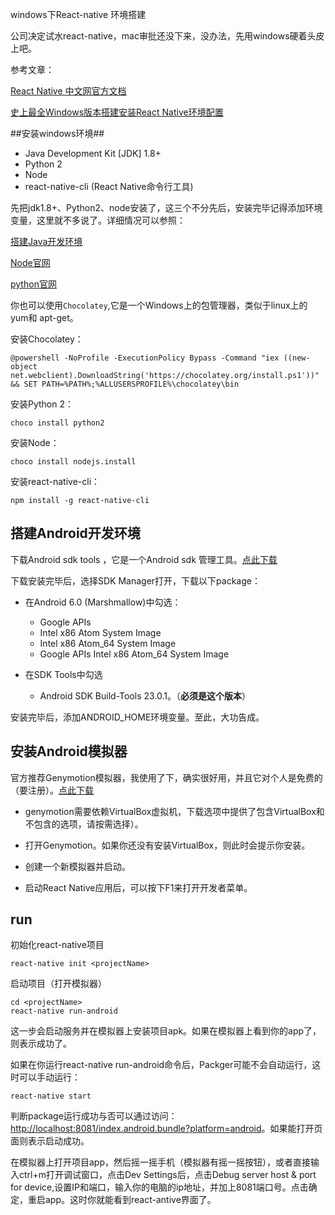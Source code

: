 windows下React-native 环境搭建

公司决定试水react-native，mac审批还没下来，没办法，先用windows硬着头皮上吧。

参考文章：

[React Native 中文网官方文档](http://reactnative.cn/docs/0.31/getting-started.html#content)

[史上最全Windows版本搭建安装React Native环境配置](http://www.w2bc.com/article/103350)

##安装windows环境##

- Java Development Kit [JDK] 1.8+
- Python 2
- Node
- react-native-cli (React Native命令行工具)

先把jdk1.8+、Python2、node安装了，这三个不分先后，安装完毕记得添加环境变量，这里就不多说了。详细情况可以参照：

[搭建Java开发环境](http://www.cnblogs.com/yzg1/p/5354763.html)

[Node官网](https://nodejs.org/en/)

[python官网](https://www.python.org/)

你也可以使用`Chocolatey`,它是一个Windows上的包管理器，类似于linux上的yum和 apt-get。

安装Chocolatey：

	@powershell -NoProfile -ExecutionPolicy Bypass -Command "iex ((new-object net.webclient).DownloadString('https://chocolatey.org/install.ps1'))" && SET PATH=%PATH%;%ALLUSERSPROFILE%\chocolatey\bin

安装Python 2：

	choco install python2

安装Node：

	choco install nodejs.install

安装react-native-cli：

	npm install -g react-native-cli


## 搭建Android开发环境 ##

下载Android sdk tools ，它是一个Android sdk 管理工具。[点此下载](http://tools.android-studio.org/index.php/sdk)

下载安装完毕后，选择SDK Manager打开，下载以下package：

- 在Android 6.0 (Marshmallow)中勾选：
	- Google APIs
	- Intel x86 Atom System Image
	- Intel x86 Atom_64 System Image
	- Google APIs Intel x86 Atom_64 System Image

- 在SDK Tools中勾选
	- Android SDK Build-Tools 23.0.1。（**必须是这个版本**）

安装完毕后，添加ANDROID_HOME环境变量。至此，大功告成。


## 安装Android模拟器 ##

官方推荐Genymotion模拟器，我使用了下，确实很好用，并且它对个人是免费的（要注册）。[点此下载](https://www.genymotion.com/)

- genymotion需要依赖VirtualBox虚拟机，下载选项中提供了包含VirtualBox和不包含的选项，请按需选择）。

- 打开Genymotion。如果你还没有安装VirtualBox，则此时会提示你安装。

- 创建一个新模拟器并启动。

- 启动React Native应用后，可以按下F1来打开开发者菜单。

## run ##

初始化react-native项目

	react-native init <projectName>

启动项目（打开模拟器）

	cd <projectName>
	react-native run-android

这一步会启动服务并在模拟器上安装项目apk。如果在模拟器上看到你的app了，则表示成功了。

如果在你运行react-native run-android命令后，Packger可能不会自动运行，这时可以手动运行：

	react-native start

判断package运行成功与否可以通过访问：[http://localhost:8081/index.android.bundle?platform=android](http://localhost:8081/index.android.bundle?platform=android)。如果能打开页面则表示启动成功。


在模拟器上打开项目app，然后摇一摇手机（模拟器有摇一摇按钮），或者直接输入ctrl+m打开调试窗口，点击Dev Settings后，点击Debug server host & port for device,设置IP和端口，输入你的电脑的ip地址，并加上8081端口号。点击确定，重启app。这时你就能看到react-antive界面了。